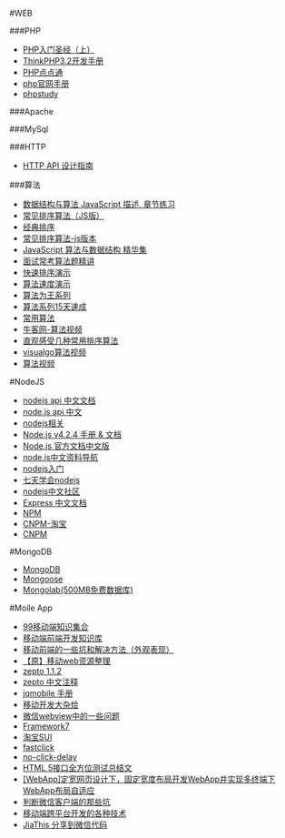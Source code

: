 
#WEB

###PHP
- [ PHP入门圣经（上）](http://phpbook.phpxy.com/33183)
- [ThinkPHP3.2开发手册](http://document.thinkphp.cn/manual_3_2.html#define_model)
- [PHP点点通](http://www.phpddt.com)
- [php官网手册](http://php.net/manual/zh/index.php)
- [phpstudy](http://www.phpstudy.net/php)
	
###Apache

###MySql

###HTTP
- [HTTP API 设计指南](http://segmentfault.com/bookmark/1230000002521721)

###算法
- [数据结构与算法 JavaScript 描述. 章节练习](https://github.com/Ralph-Wang/algorithm.in.js)
- [常见排序算法（JS版）](https://github.com/twobin/twobinSort)
- [经典排序](https://github.com/luofei2011/jsAgm/blob/master/js/sort.js)
- [常见排序算法-js版本](https://github.com/hechangmin/jssort)
- [JavaScript 算法与数据结构 精华集](https://github.com/lightningtgc/JavaScript-Algorithms)
- [面试常考算法题精讲](http://www.nowcoder.com/live/courses)
- [快速排序演示](http://student.zjzk.cn/course_ware/data_structure/web/flashhtml/kuaisupaixu.htm)
- [算法速度演示](http://www.sorting-algorithms.com)
- [算法为王系列](http://blog.fens.me/series-algorithm/)
- [算法系列15天速成](http://www.cnblogs.com/huangxincheng/category/340146.html)
- [常用算法](http://www.cnblogs.com/tuyile006/category/95974.html)
- [牛客网-算法视频](http://www.nowcoder.com/courses/6)
- [直观感受几种常用排序算法](http://www.cnblogs.com/wangfupeng1988/archive/2011/12/26/2302216.html)
- [visualgo算法视频](http://visualgo.net)
- [算法视频](http://watchmen.cn/video/algorithm)

#NodeJS
- [nodejs  api 中文文档](http://www.cnblogs.com/liyufeng2013/p/4072098.html)
- [node.js api 中文](http://www.lxway.com/438648.html)
- [nodejs相关](https://cnodejs.org/topic/528c9a38d2b3893f2abb6eeb)
- [Node.js v4.2.4 手册 & 文档](http://nodeapi.ucdok.com/api/all.html)
- [Node.js 官方文档中文版](http://wiki.jikexueyuan.com/project/nodejs)
- [node.js中文资料导航](https://github.com/youyudehexie/node123)
- [nodejs入门](http://www.nodebeginner.org/index-zh-cn.html)
- [七天学会nodejs](http://nqdeng.github.io/7-days-nodejs)
- [nodejs中文社区](http://cnodejs.org)
- [Express 中文文档](http://expressjs.jser.us)
- [NPM](https://www.npmjs.org)
- [CNPM-淘宝](http://npm.taobao.org)
- [CNPM](http://cnpmjs.org)


#MongoDB
- [MongoDB](https://www.mongodb.com)
- [Mongoose](http://mongoosejs.com)
- [Mongolab(500MB免费数据库)](https://mongolab.com)


#Moile App
- [99移动端知识集合](https://github.com/jtyjty99999/mobileTech)
- [移动端前端开发知识库](https://github.com/AlloyTeam/Mars)
- [移动前端的一些坑和解决方法（外观表现）](http://caibaojian.com/mobile-web-bug.html)
- [【原】移动web资源整理](http://www.cnblogs.com/PeunZhang/p/3407453.html)
- [zepto 1.1.2](http://www.css88.com/doc/zeptojs_api/)
- [zepto 中文注释](http://www.cnblogs.com/sky000/archive/2013/03/29/2988952.html)
- [jqmobile 手册](http://app-framework-software.intel.com/api.php)
- [移动开发大杂烩](https://github.com/hoosin/mobile-web-favorites)
- [微信webview中的一些问题](http://lin-chao.github.io/2014/11/14/微信webview中的一些问题/)
- [Framework7 ](http://framework7.taobao.org)
- [淘宝SUI](http://m.sui.taobao.org)
- [fastclick](https://github.com/ftlabs/fastclick)
- [no-click-delay](https://github.com/mmastrac/jquery-noclickdelay)
- [HTML 5接口全方位测试总结文](http://mp.weixin.qq.com/s?__biz=MjM5MTk1NjI0MA==&mid=207632461&idx=1&sn=a8b00391f244c3bcbe1c2e9f22c7b107#rd)
- [[WebApp]定宽网页设计下，固定宽度布局开发WebApp并实现多终端下WebApp布局自适应](http://www.cnblogs.com/plums/archive/2013/01/10/WebApp-fixed-width-layout-of-multi-terminal-adapter-since.html)
- [判断微信客户端的那些坑](http://loo2k.com/blog/detecting-wechat-client)
- [移动端跨平台开发的各种技术](http://fex.baidu.com/blog/2015/05/cross-mobile)
- [JiaThis 分享到微信代码](http://www.jiathis.com/help/html/weixin-share-code)
	

